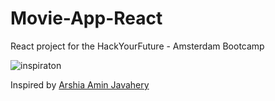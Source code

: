 # Movie-App-React
React project for the HackYourFuture - Amsterdam Bootcamp

![inspiraton](https://user-images.githubusercontent.com/55986532/142338736-baa8adda-f193-49c7-af2e-7af390290fa2.png)

Inspired by [Arshia Amin Javahery](https://dribbble.com/shots/16852940/attachments/11913684?mode=media) 

